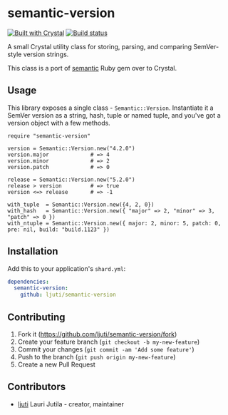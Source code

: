 # semantic-version

[![Built with Crystal](https://img.shields.io/badge/built%20with-crystal-000000.svg?style=flat-square)](https://crystal-lang.org/)
[![Build status](https://img.shields.io/travis/ljuti/semantic-version/master.svg?style=flat-square)](https://travis-ci.org/ljuti/semantic-version)

A small Crystal utility class for storing, parsing, and comparing SemVer-style version strings.

This class is a port of [semantic](https://github.com/jlindsey/semantic) Ruby gem over to Crystal.

## Usage

This library exposes a single class - `Semantic::Version`. Instantiate it a SemVer version as a string, hash, tuple or named tuple, and you've got a version object with a few methods.

```crystal
require "semantic-version"

version = Semantic::Version.new("4.2.0")
version.major             # => 4
version.minor             # => 2
version.patch             # => 0

release = Semantic::Version.new("5.2.0")
release > version         # => true
version <=> release       # => -1

with_tuple  = Semantic::Version.new({4, 2, 0})
with_hash   = Semantic::Version.new({ "major" => 2, "minor" => 3, "patch" => 0 })
with_ntuple = Semantic::Version.new({ major: 2, minor: 5, patch: 0, pre: nil, build: "build.1123" })
```

## Installation

Add this to your application's `shard.yml`:

```yaml
dependencies:
  semantic-version:
    github: ljuti/semantic-version
```

## Contributing

1. Fork it (<https://github.com/ljuti/semantic-version/fork>)
2. Create your feature branch (`git checkout -b my-new-feature`)
3. Commit your changes (`git commit -am 'Add some feature'`)
4. Push to the branch (`git push origin my-new-feature`)
5. Create a new Pull Request

## Contributors

- [ljuti](https://github.com/ljuti) Lauri Jutila - creator, maintainer
